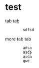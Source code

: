 # test
tab tab <br>      

            sdfsd
more tab tab 
            
            adsa
            asda
            asda
            qwe
